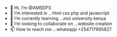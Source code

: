 - 👋 Hi, I’m @AMSDFS
- 👀 I’m interested in ...html css php and javascript
- 🌱 I’m currently learning ...moi university kenya
- 💞️ I’m looking to collaborate on ...website creation
- 📫 How to reach me ...whatsapp +254717995827

<!---
AMSDFS/AMSDFS is a ✨ special ✨ repository because its `README.md` (this file) appears on your GitHub profile.
You can click the Preview link to take a look at your changes.
--->
